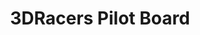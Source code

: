 ---
layout: pid
title: 3DRacers Pilot Board
owner: 3DRacers
license: Creative Commons Share-Alike 4.0
site: http://www.3dracers.com/
source: http://github.com/3DRacers/PilotBoard
---
